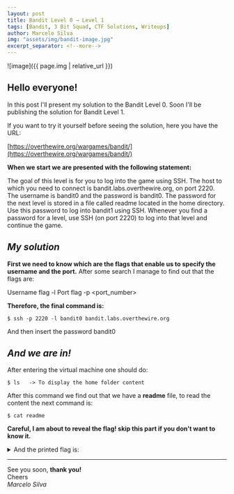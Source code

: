 ```yaml
---
layout: post
title: Bandit Level 0 → Level 1
tags: [Bandit, 3 Bit Squad, CTF Solutions, Writeups]
author: Marcelo Silva
img: "assets/img/bandit-image.jpg"
excerpt_separator: <!--more-->
---
```


![image]({{ page.img | relative_url }})

## Hello everyone!


In this post I'll present my solution to the Bandit Level 0. Soon I'll be publishing the solution for Bandit Level 1.

<!--more-->
If you want to try it yourself before seeing the solution, here you have the URL:


[https://overthewire.org/wargames/bandit/](https://overthewire.org/wargames/bandit/)



**When we start we are presented with the following statement:**


The goal of this level is for you to log into the game using SSH. The host to which you need to connect is bandit.labs.overthewire.org, on port 2220. The username is bandit0 and the password is bandit0. The password for the next level is stored in a file called readme located in the home directory. Use this password to log into bandit1 using SSH. Whenever you find a password for a level, use SSH (on port 2220) to log into that level and continue the game.


## *My solution*


**First we need to know which are the flags that enable us to specify the username and the port.**
After some search I manage to find out that the flags are:

Username flag -l <username>
Port flag -p <port_number>

**Therefore, the final command is:**

    $ ssh -p 2220 -l bandit0 bandit.labs.overthewire.org

    
   And then insert the password bandit0

## *And we are in!*
    
    

   After entering the virtual machine one should do:
    
    $ ls   -> To display the home folder content
        
   After this command we find out that we have a **readme** file, 
   to read the content the next command is:
        
    $ cat readme
        

**Careful, I am about to reveal the flag! skip this part if you don't want to know it.**


<details>
  <summary>And the printed flag is: </summary>
     {% highlight text %} boJ9jbbUNNfktd78OOpsqOltutMc3MY1 {% endhighlight text %}
</details>  


----
See you soon, **thank you!**  
Cheers  
*Marcelo Silva*
